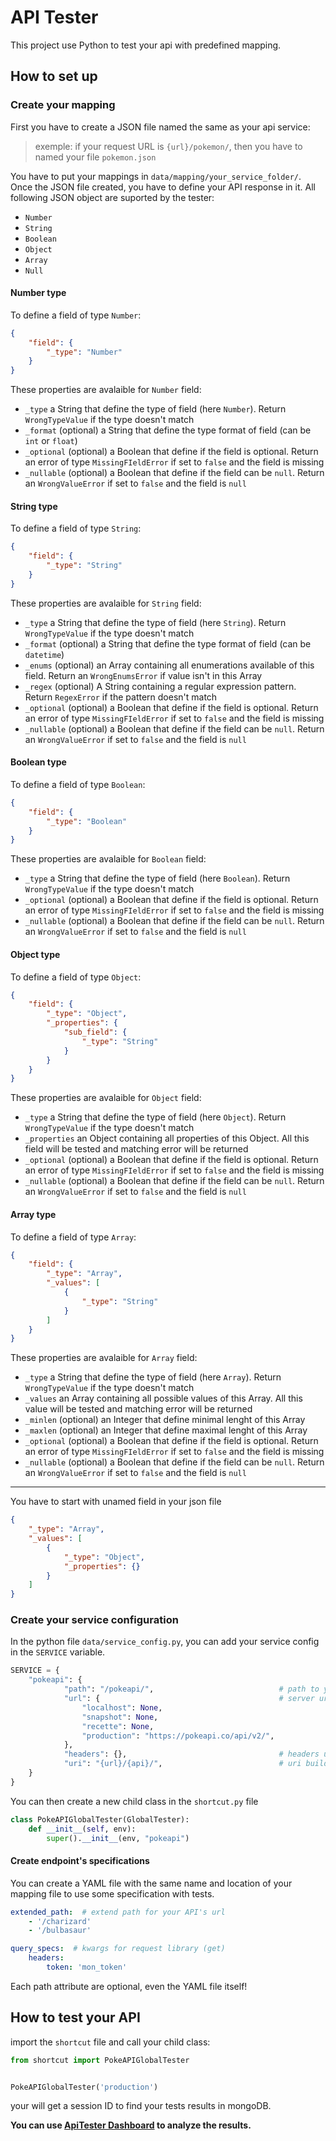# API Tester

This project use Python to test your api with predefined mapping.

## How to set up
### Create your mapping

First you have to create a JSON file named the same as your api service:
>exemple: if your request URL is `{url}/pokemon/`, then you have to named your file `pokemon.json`

You have to put your mappings in `data/mapping/your_service_folder/`.
Once the JSON file created, you have to define your API response in it.
All following JSON object are suported by the tester:

- `Number`
- `String`
- `Boolean`
- `Object`
- `Array`
- `Null`

#### Number type
To define a field of type `Number`: 

```json
{
    "field": {
        "_type": "Number"
    }
}
```

These properties are avalaible for `Number` field: 

- `_type` a String that define the type of field (here `Number`). Return `WrongTypeValue` if the type doesn't match
- `_format` (optional) a String that define the type format of field (can be `int` or `float`)
- `_optional` (optional) a Boolean that define if the field is optional. Return an error of type `MissingFIeldError` if set to `false` and the field is missing
- `_nullable` (optional) a Boolean that define if the field can be `null`. Return an `WrongValueError` if set to `false` and the field is `null`


#### String type
To define a field of type `String`: 

```json
{
    "field": {
        "_type": "String"
    }
}
```

These properties are avalaible for `String` field: 

- `_type` a String that define the type of field (here `String`). Return `WrongTypeValue` if the type doesn't match
- `_format` (optional) a String that define the type format of field (can be `datetime`)
- `_enums` (optional) an Array containing all enumerations available of this field. Return an `WrongEnumsError` if value isn't in this Array
- `_regex` (optional) A String containing a regular expression pattern. Return `RegexError` if the pattern doesn't match
- `_optional` (optional) a Boolean that define if the field is optional. Return an error of type `MissingFIeldError` if set to `false` and the field is missing
- `_nullable` (optional) a Boolean that define if the field can be `null`. Return an `WrongValueError` if set to `false` and the field is `null`


#### Boolean type
To define a field of type `Boolean`: 

```json
{
    "field": {
        "_type": "Boolean"
    }
}
```

These properties are avalaible for `Boolean` field: 

- `_type` a String that define the type of field (here `Boolean`). Return `WrongTypeValue` if the type doesn't match
- `_optional` (optional) a Boolean that define if the field is optional. Return an error of type `MissingFIeldError` if set to `false` and the field is missing
- `_nullable` (optional) a Boolean that define if the field can be `null`. Return an `WrongValueError` if set to `false` and the field is `null`


#### Object type
To define a field of type `Object`: 

```json
{
    "field": {
        "_type": "Object",
        "_properties": {
            "sub_field": {
                "_type": "String"
            }
        }
    }
}
```

These properties are avalaible for `Object` field:

- `_type` a String that define the type of field (here `Object`). Return `WrongTypeValue` if the type doesn't match
- `_properties` an Object containing all properties of this Object. All this field will be tested and matching error will be returned
- `_optional` (optional) a Boolean that define if the field is optional. Return an error of type `MissingFIeldError` if set to `false` and the field is missing
- `_nullable` (optional) a Boolean that define if the field can be `null`. Return an `WrongValueError` if set to `false` and the field is `null`


#### Array type
To define a field of type `Array`: 

```json
{
    "field": {
        "_type": "Array",
        "_values": [
            {
                "_type": "String"
            }
        ]
    }
}
```

These properties are avalaible for `Array` field:

- `_type` a String that define the type of field (here `Array`). Return `WrongTypeValue` if the type doesn't match
- `_values` an Array containing all possible values of this Array. All this value will be tested and matching error will be returned
- `_minlen` (optional) an Integer that define minimal lenght of this Array 
- `_maxlen` (optional) an Integer that define maximal lenght of this Array
- `_optional` (optional) a Boolean that define if the field is optional. Return an error of type `MissingFIeldError` if set to `false` and the field is missing
- `_nullable` (optional) a Boolean that define if the field can be `null`. Return an `WrongValueError` if set to `false` and the field is `null`

---------

You have to start with unamed field in your json file
```json
{
    "_type": "Array",
    "_values": [
        {
            "_type": "Object",
            "_properties": {}
        }
    ]
}
```

### Create your service configuration

In the python file `data/service_config.py`, you can add your service config in the `SERVICE` variable.

```python
SERVICE = {
    "pokeapi": {
            "path": "/pokeapi/",                            # path to your folder (from `data/mapping`)
            "url": {                                        # server urls of your api
                "localhost": None,
                "snapshot": None,
                "recette": None,
                "production": "https://pokeapi.co/api/v2/",
            },
            "headers": {},                                  # headers used when your api are requested (can be setup in yaml too)
            "uri": "{url}/{api}/",                          # uri build ('{api}' in uri is the api name)
    }
}
```

You can then create a new child class in the `shortcut.py` file
```python
class PokeAPIGlobalTester(GlobalTester):
    def __init__(self, env):
        super().__init__(env, "pokeapi")
```

#### Create endpoint's specifications
You can create a YAML file with the same name and location of your mapping file to use some specification with tests.
```yaml
extended_path:  # extend path for your API's url
    - '/charizard'
    - '/bulbasaur'

query_specs:  # kwargs for request library (get)
    headers:
        token: 'mon_token'
```

Each path attribute are optional, even the YAML file itself!

## How to test your API
import the `shortcut` file and call your child class:

```python
from shortcut import PokeAPIGlobalTester


PokeAPIGlobalTester('production')
```

your will get a session ID to find your tests results in mongoDB.

**You can use [ApiTester Dashboard](https://github.com/ASauvage/ApiTester_Dashboard) to analyze the results.** 
